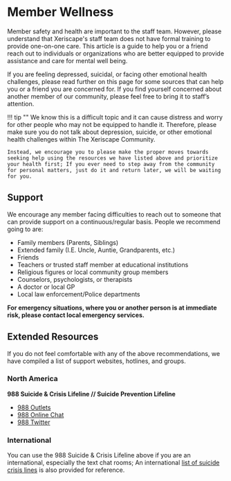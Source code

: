 # Member Wellness

Member safety and health are important to the staff team. However, please understand that Xeriscape's staff team does not have formal training to provide one-on-one care. This article is a guide to help you or a friend reach out to individuals or organizations who are better equipped to provide assistance and care for mental well being.

If you are feeling depressed, suicidal, or facing other emotional health challenges, please read further on this page for some sources that can help you or a friend you are concerned for. If you find yourself concerned about another member of our community, please feel free to bring it to staff’s attention.

!!! tip ""
	We know this is a difficult topic and it can cause distress and worry for other people who may not be equipped to handle it. Therefore, please make sure you do not talk about depression, suicide, or other emotional health challenges within The Xeriscape Community. 
	
	Instead, we encourage you to please make the proper moves towards seeking help using the resources we have listed above and prioritize your health first; If you ever need to step away from the community for personal matters, just do it and return later, we will be waiting for you.

## Support
We encourage any member facing difficulties to reach out to someone that can provide support on a continuous/regular basis. People we recommend going to are:

* Family members (Parents, Siblings)
* Extended family (I.E. Uncle, Auntie, Grandparents, etc.)
* Friends
* Teachers or trusted staff member at educational institutions
* Religious figures or local community group members
* Counselors, psychologists, or therapists
* A doctor or local GP
* Local law enforcement/Police departments

**For emergency situations, where you or another person is at immediate risk, please contact local emergency services.**

## Extended Resources
If you do not feel comfortable with any of the above recommendations, we have compiled a list of support websites, hotlines, and groups.

### North America
**988 Suicide & Crisis Lifeline // Suicide Prevention Lifeline**

* [988 Outlets](https://988lifeline.org/talk-to-someone-now/)
* [988 Online Chat](https://988lifeline.org/chat/)
* [988 Twitter](https://twitter.com/988Lifeline)

### International
You can use the 988 Suicide & Crisis Lifeline above if you are an international, especially the text chat rooms; An international [list of suicide crisis lines](https://en.wikipedia.org/wiki/List_of_suicide_crisis_lines) is also provided for reference.